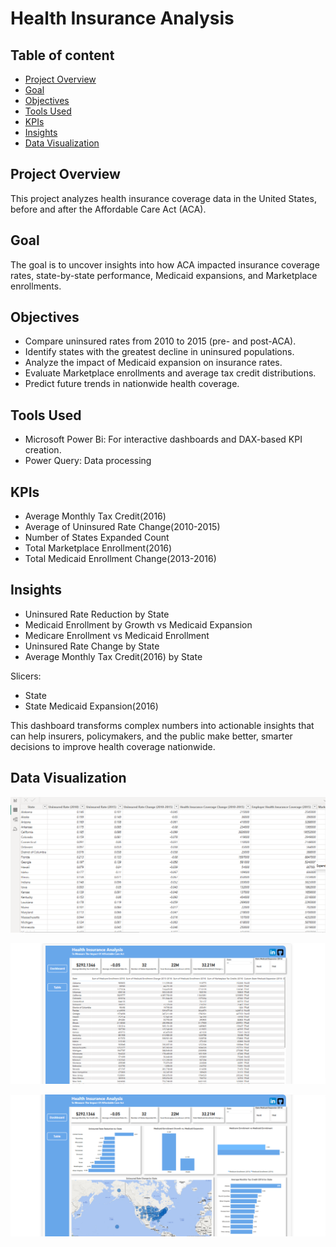 # Health Insurance Analysis

## Table of content
- [Project Overview](#project-overview)  
- [Goal](#goal)
- [Objectives](#objectives)
- [Tools Used](#tools-used) 
- [KPIs](#kpis)  
- [Insights](#insights)
- [Data Visualization](#data-visualization)

## Project Overview
This project analyzes health insurance coverage data in the United States, before and after the Affordable Care Act (ACA).

## Goal
The goal is to uncover insights into how ACA impacted insurance coverage rates, state-by-state performance, Medicaid expansions, and Marketplace enrollments.

## Objectives
- Compare uninsured rates from 2010 to 2015 (pre- and post-ACA).
- Identify states with the greatest decline in uninsured populations.
- Analyze the impact of Medicaid expansion on insurance rates.
- Evaluate Marketplace enrollments and average tax credit distributions.
- Predict future trends in nationwide health coverage.

## Tools Used
 - Microsoft Power Bi: For interactive dashboards and DAX-based KPI creation.
 - Power Query: Data processing

 ## KPIs
- Average Monthly Tax Credit(2016)
- Average of Uninsured Rate Change(2010-2015)
- Number of States Expanded Count
- Total Marketplace Enrollment(2016)
- Total Medicaid Enrollment Change(2013-2016)
  
 ## Insights
- Uninsured Rate Reduction by State
- Medicaid Enrollment by Growth vs Medicaid Expansion
- Medicare Enrollment vs Medicaid Enrollment
- Uninsured Rate Change by State
- Average Monthly Tax Credit(2016) by State

 Slicers:
- State
- State Medicaid Expansion(2016)

This dashboard transforms complex numbers into actionable insights that can help insurers, policymakers, and the public make better, smarter decisions to improve health coverage nationwide.
    
## Data Visualization 
![Table](https://github.com/Ola-ykay/Health-Insurance/blob/main/data-table-health-insurance.png)

![Table](https://github.com/Ola-ykay/Health-Insurance/blob/main/table-health-insurance.png)

![Dashboard](https://github.com/Ola-ykay/Health-Insurance/blob/main/Health-Insurance-dashboard.png)

